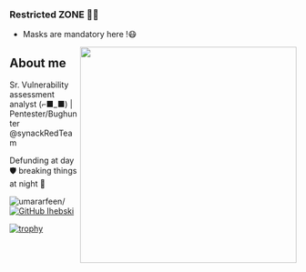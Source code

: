 ### Restricted ZONE 👾💀
* Masks are mandatory here !😷
<img align='right' src="https://github-readme-stats.vercel.app/api?username=ihebski&show_icons=true&theme=react" width="380">
<h2>About me</h2>
<p>Sr. Vulnerability assessment analyst (⌐■_■) | Pentester/Bughunter @synackRedTeam
  
Defunding at day 🛡 breaking things at night 👿 <br></p>

<img src="https://komarev.com/ghpvc/?username=ihebski&style=flat&color=blue" alt=umararfeen/> [![GitHub Ihebski](https://img.shields.io/github/followers/ihebski?label=follow%20github&style=flat-square)](https://github.com/ihebski)
<br>
  
[![trophy](https://github-profile-trophy.vercel.app/?username=ihebski&theme=nord&row=1&margin-w=15)](https://github.com/ryo-ma/github-profile-trophy)
